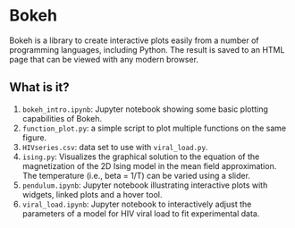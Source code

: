 # Bokeh
Bokeh is a library to create interactive plots easily from a number of
programming languages, including Python.  The result is saved to an HTML
page that can be viewed with any modern browser.

## What is it?
1. `bokeh_intro.ipynb`: Jupyter notebook showing some basic plotting
    capabilities of Bokeh.
1. `function_plot.py`: a simple script to plot multiple functions on the
    same figure.
1. `HIVseries.csv`: data set to use with `viral_load.py`.
1. `ising.py`: Visualizes the graphical solution to the equation of the
    magnetization of the 2D Ising model in the mean field approximation.
    The temperature (i.e., beta = 1/T) can be varied using a slider.
1. `pendulum.ipynb`: Jupyter notebook illustrating interactive plots with
    widgets, linked plots and a hover tool.
1. `viral_load.ipynb`: Jupyter notebook to interactively adjust the
    parameters of a model for HIV viral load to fit experimental data.

